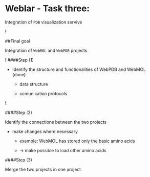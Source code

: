 Weblar - Task three: 
==================
Integration of `PDB` visualization servive

!

##Final goal

Integration of `WebMOL` and `WebPDB` projects

!
####Step (1)
* Identify the structure and functionalities of WebPDB and WebMOL (done)
	
	- data structure 
	
	- comunication protocols

!

####Step (2)

Identify the connections between the two projects

* make changes where necessary
		
	- example: WebMOL has stored only the basic amino acids
	
	- -> make possible to load other amino acids 

####Step (3)

Merge the two projects in one project